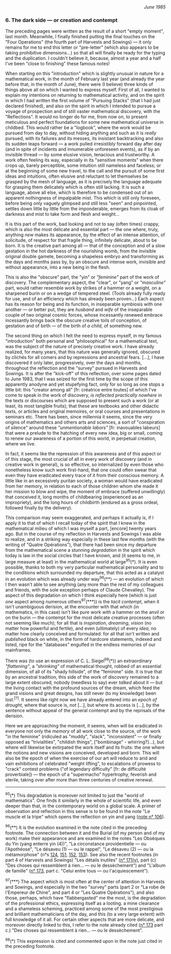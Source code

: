 <div style="text-align: right"><i>June 1985</i></div>

### 6. The dark side &mdash; or creation and contempt
The preceding pages were written as the result of a short "empty moment", last month. Meanwhile, I finally finished putting the final touches on the "Four Operations" (the fourth part of Harvests and Sowings) &mdash; it only remains for me to end this letter or "pre-letter" (which also appears to be taking prohibitive dimensions...) so that all will finally be ready for the typing and the duplication. I couldn't believe it, because, almost a year and a half I've been "close to finishing" these famous notes!

When starting on this "introduction" which is slightly unusual in nature for a mathematical work, in the month of February last year (and already the year before that, in the month of June), there were (I believe) three kinds of things above all on which I wanted to express myself. First of all, I wanted to explain my intentions on returning to mathematical activity, and on the spirit in which I had written the first volume of "Pursuing Stacks" (that I had just declared finished), and also on the spirit in which I intended to pursue a voyage of prospection and of still vaster mathematical discovery, with the "Reflections". It would no longer do for me, from now on, to present meticulous and perfect foundations for some new mathematical universe in childbed. This would rather be a "logbook", where the work would be pursued from day to day, without hiding anything and such as it is _really_ pursued, with its failures and its messes, its insistant backtracking and also its sudden leaps forward &mdash; a work pulled irresistibly forward day after day (and in spite of incidents and innumerable unforeseen events), as if by an invisible thread &mdash; by some elusive vision, tenacious and trustworthy. A work often feeling its way, especially in its "sensitive moments" when there crops up, barely perceptible, some intuition still nameless and faceless; or at the beginning of some new travel, to the call and the pursuit of some first ideas and intuitions, often elusive and reluctant to let themselves be grasped by the mesh of language, as it is precisely the language adequate for grasping them delicately which is often still lacking. It is such a language, above all else, which is therefore to be condensed out of an apparent nothingness of impalpable mist. This which is still only foreseen, before being only vaguely glimpsed and still less "seen" and pinpointed, settles down little by little from the imponderable, emerges from its cloak of darkness and mist to take form and flesh and weight...

It is this part of the work, bad looking and not to say (often times) crappy, which is also the most delicate and essential part &mdash; the one where, truly, anything _new_ makes its appearance, by the effect of an intense attention, of solicitude, of respect for that fragile thing, infinitely delicate, about to be born. It is the creative part among all &mdash; that of the conception and of a slow gestation in the hot darkness of the nourishing womb, from the invisible original double gamete, becoming a shapeless embryo and transforming as the days and months pass by, by an obscure and intense work, invisible and without appearance, into a new being in the flesh.

This is also the "obscure" part, the "yin" or _"feminine"_ part of the work of discovery. The complementary aspect, the "clear", or "yang" or _"masculine"_ part, would rather resemble work by strikes of a hammer or a weight, on a sharpened burin or on a wedge of tempered steel. (Tools already fully ready for use, and of an efficiency which has already been proven...) Each aspect has its reason for being and its function, in inseparable symbiosis with one another &mdash; or better put, they are _husband_ and _wife_ of the inseparable couple of two original cosmic forces, whose incessantly renewed embrace incessantly brings back the obscure creative toils of conception, of gestation and of birth &mdash; of the birth of _a child_, of something new.

The second thing on which I felt the need to express myself, in my famous "introduction" both personal and "philosophical" for a mathematical text, was the subject of the nature of precisely creative work. I have already realized, for many years, that this nature was generally ignored, obscured by clichés for all comers and by repressions and ancestral fears. [...], I have discovered it only later, progressively, over the days and months, throughout the reflection and the "survey" pursued in Harvests and Sowings. It is after the "kick-off" of this reflection, over some pages dated to June 1983, that I was seized for the first time by the scope of this apparently anodyne and yet stupefying fact, only for so long as one stops a little bit: this "creator among all" [fr: créatrice entre toutes] of which I've come to speak in the work of discovery, _is reflected practically nowhere_ in the texts or discourses which are supposed to present such a work (or at least, its most tangible fruits); that these are textbooks and other didactic texts, or articles and original memoires, or oral courses and presentations in seminars etc. There has been, since millennia it seems, since the very origins of mathematics and others arts and sciences, a sort of "conspiration of silence" around these _"unmentionable labors"_ [fr: inavouables labeurs] that were a prelude to the hatching of every new idea, big or small, coming to renew our awareness of a portion of this world, in perpetual creation, where we live.

In fact, it seems like the repression of this awareness and of this aspect or of this stage, the most crucial of all in every work of discovery (and in creative work in general), is so effective, so internalized by even those who nonetheless know such work first-hand, that one could often swear that even they have eradicated every trace of it from their conscious memory. A little like in an excessively puritan society, a woman would have eradicated from her memory, in relation to each of those children whom she made it her mission to blow and wipe, the moment of embrace (suffered unwillingly) that conceived it, long months of childbearing (experienced as an impropriety), and the long hours of childbirth (endured as a gross ordeal, followed finally by the delivery).

This comparison may seem exaggerated, and perhaps it actually is, if I apply it to that of which I recall today of the spirit that I knew in the mathematical milieu of which I was myself a part, [encore] twenty years ago. But in the course of my reflection in Harvests and Sowings I was able to realize, and in a striking way especially in these last few months (with the writing of "Quatre Opérations"), that there had been since my departure from the mathematical scene a stunning _degradation_ in the spirit which today is law in the social circles that I have known, and (it seems to me, in large measure at least) in the mathematical world at large<sup>95</sup>(&ast;). It is even possible, thanks to both my very particular mathematical personality and to the conditions which surrounded my departure, that this acted as a catalyst in an evolution which was already under way<sup>96</sup>(&ast;&ast;) &mdash; an evolution of which I then wasn't able to see anything (any more than the rest of my colleagues and friends, with the sole exception perhaps of Claude Chevalley). The aspect of this degradation on which I think especially here (which is just _one_ aspect among numerous others<sup>97</sup>(&ast;&ast;&ast;)) is the _tacit contempt_, when it isn't unambiguous derision, at the encounter with that which (in mathematics, in this case) isn't like pure work with a hammer on the anvil or on the burin &mdash; the contempt for the most delicate creative processes (often not seeming like much); for all that is _inspiration_, _dreaming_, _vision_ (no matter how powerful and fertile), and even (ultimately) of every _idea_, no matter how clearly conceived and formulated: for all that isn't written and _published_ black on white, in the form of hardcore statements, indexed and listed, ripe for the "databases" engulfed in the endless memories of our mainframes.

There was (to use an expression of C. L. Siegel<sup>98</sup>(&ast;)) an extraordinary _"flattening"_, a _"shrinking"_ of mathematical thought, robbed of an essential dimension, of all of its "shady hillside", of the "feminine" side. It is true that by an ancestral tradition, this side of the work of discovery remained to a large extent obscured, nobody (needless to say) ever _talked_ about it &mdash; but the living contact with the profound sources of the dream, which feed the grand visions and great designs, has still never (to my knowledge) been lost.<sup>[?]</sup>. It seems like right now we have already entered into an _epoch of drought_, where that source is, not [...], but where its access is [...], by the sentence without appeal of the general contempt and by the reprisals of the derision.

Here we are approaching the moment, it seems, when will be eradicated in everyone not only the _memory_ of all work close to the source, of the work "in the feminine" (ridiculed as "muddy", "slack", "inconsistent" &mdash; or finally opposed as "trivialities", "childish things", ["bombinage" - whirring?]...), but where will likewise be extirpated the work itself and its fruits: the one where the notions and new visions are conceived, developed and born. This will also be the epoch of when the exercise of our art will reduce to arid and vain exhibitions of celebrated "weight lifting", to escalations of prowess to "crack" contest problems ("of legendary difficulty" [fr: de difficulté proverbiale]) &mdash; the epoch of a "supermacho" hypertrophy, feverish and sterile, taking over after more than three centuries of creative renewal.

---

<sup>95</sup>(&ast;) This degradation is moreover not limited to just the "world of mathematics". One finds it similarly in the whole of scientific life, and even deeper than that, in the contemporary world on a global scale. A primer of observation and reflection in this sense is to be found in the note "Le muscle et la tripe" which opens the reflection on yin and yang ([note n&deg; 106](../table-of-contents.md#muscle-tripe)).

<sup>96</sup>(&ast;&ast;) It is the evolution examined in the note cited in the preceding footnote. The connection between it and the Burial (of my person and of my work) make their appearance and are examined in the notes "Les Obsèques du Yin (yang enterre yin (4))", "La circonstance providentielle &mdash; ou l'Apothéose", "Le désaveu (1) &mdash; ou le rappel", "Le désaveu (2) &mdash; ou la métamorphose" (n&deg;s [124](../table-of-contents.md#obseques-yin), [151](../table-of-contents.md#circonstance), [152](../table-of-contents.md#desaveu-1), [153](../table-of-contents.md#desaveu-2)). See also the recent footnotes (in part 4 of Harvests and Sowings) "Les détails inutiles" ([n&deg; 171(v)](../table-of-contents.md#details-inutiles), part (c) "Des choses qui ressemblent à rien... &mdash; ou le dessèchement") and "L'album de famille" ([n&deg; 173](../table-of-contents.md#album-famille), part c. "Celui entre tous &mdash; ou l'acquiescement").

<sup>97</sup>(&ast;&ast;&ast;) The aspect which is most often at the center of attention in Harvests and Sowings, and especially in the two "survey" parts (part 2 or "La robe de l'Empereur de Chine", and part 4 or "Les Quatre Opérations"), and also those, perhaps, which have "flabbergasted" me the most, is the degradation of the professional ethics, expressing itself as a looting. a mine clearance and a shameless scheming, practiced among some of the most prestigious and brilliant mathematicians of the day, and this (to a very large extent) with full knowledge of it all. For certain other aspects that are more delicate, and moreover directly linked to this, I refer to the note already cited ([n&deg; 173](../table-of-contents.md#details-inutiles) part c.) "Des choses qui ressemblent à rien... &mdash; ou le dessèchement".

<sup>98</sup>(&ast;) This expression is cited and commented upon in the note just cited in the preceding footnote.
